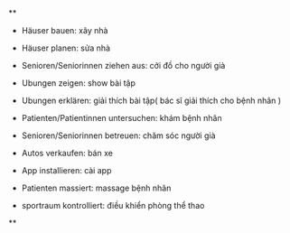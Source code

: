 
**

- Häuser bauen: xây nhà
    
- Häuser planen: sửa nhà
    
- Senioren/Seniorinnen ziehen aus: cởi đồ cho người già
    
- Ubungen zeigen: show bài tập
    
- Ubungen erklären: giải thích bài tập( bác sĩ giải thích cho bệnh nhân )
    
- Patienten/Patientinnen untersuchen: khám bệnh nhân
    
- Senioren/Seniorinnen betreuen: chăm sóc người già
    
- Autos verkaufen: bán xe
    
- App installieren: cài app
    
- Patienten massiert: massage bệnh nhân
    
- sportraum kontrolliert: điều khiển phòng thể thao
    

  
**